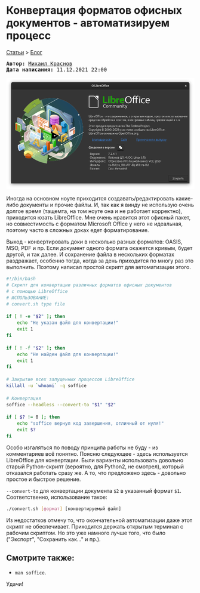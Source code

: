 # Конвертация форматов офисных документов - автоматизируем процесс

[Статьи](../stats.md) > [Блог](README.md)

<pre>
<strong>Автор:</strong> <a href="/LinuxSovet/Group/authors.d/Linuxoid85.html">Михаил Краснов</a>
<strong>Дата написания:</strong> 11.12.2021 22:00
</pre>

![screen](pic/libre.png)

Иногда на основном ноуте приходится создавать/редактировать какие-либо документы и прочие файлы. И, так как я винду не использую очень долгое время (тащемта, на том ноуте она и не работает корректно), приходится юзать LibreOffice. Мне очень нравится этот офисный пакет, но совместимость с форматом Microsoft Office у него не идеальная, поэтому часто в сложных доках едет форматирование.

Выход - конвертировать доки в несколько разных форматов: OASIS, MSO, PDF и пр. Если документ одного формата окажется кривым, будет другой, и так далее. И сохранение файла в нескольких форматах раздражает, особенно тогда, когда за день приходится по многу раз это выполнить. Поэтому написал простой скрипт для автоматизации этого.

```bash
#!/bin/bash
# Скрипт для конвертации различных форматов офисных документов
# с помощью LibreOffice
# ИСПОЛЬЗОВАНИЕ:
# convert.sh type file

if [ ! -e "$2" ]; then
    echo "Не указан файл для конвертации!"
    exit 1
fi

if [ ! -f "$2" ]; then
    echo "Не найден файл для конвертации!"
    exit 1
fi

# Закрытие всех запущенных процессов LibreOffice
killall -u `whoami` -q soffice

# Конвертация
soffice --headless --convert-to "$1" "$2"

if [ $? != 0 ]; then
    echo "soffice вернул код завершения, отличный от нуля!"
    exit $?
fi
```

Особо изгаляться по поводу принципа работы не буду - из комментариев всё понятно. Поясню следующее - здесь используется LibreOffice для конвертации. Были варианты использовать довольно старый Python-скрипт (вероятно, для Python2, не смотрел), который отказался работать сразу же. А то, что предложено здесь - довольно простое и быстрое решение.

`--convert-to` для конвертации документа `$2` в указанный формат `$1`. Соответственно, использование такое:

```bash
./convert.sh [формат] [конвертируемый файл]
```

Из недостатков отмечу то, что окончательной автоматизации даже этот скрипт не обеспечивает. Приходится держать открытым терминал с рабочим скриптом. Но это уже намного лучше того, что было ("Экспорт", "Сохранить как..." и пр.).

## Смотрите также:

- `man soffice`.

Удачи!
